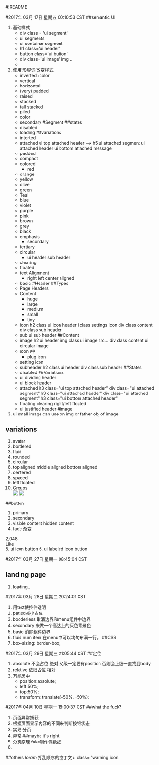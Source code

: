 #!README


#2017年 03月 17日 星期五 00:10:53 CST
##semantic UI 
1. 基础样式
    + div class = 'ui segment'
    + ui segments
    + ui container segment
    + h1 class='ui header'
    + button class='ui button'
    + div class='ui image'
        img ..
    + 
2. 使用‘形容词’改变样式
    + inverted+color  
    + vertical
    + horizontal
    + (very) padded
    + raised
    + stacked
    + tall stacked
    + piled
    + color
    + secondary
#Segment
##states
    + disabled
    + loading
##variations
    + interted
    + attached
        ui top attached header  --> h5
	ui attached segment
	ui attached header
	ui bottom attached <warning> message
    + padded
    + compact
    + colored
        - red
	- orange 
	- yellow
	- olive
	- green
	- Teal
	- blue
	- violet
	- purple
	- pink
	- brown
	- grey
	- black
    + emphasis
        - secondary
	- tertiary
    + circular
        - ui header
	    sub header
    + clearing
    + floated
    + text Alignment
        - right left center aligned
    + basic
#Header
##Types
    + Page Headers
    + Content
        - huge
        - large
        - medium
        - small
        - tiny
    + icon
        h2 class ui icon header
	    i class settings icon
	    div class content
	        div class sub header
    + sub
        ui sub header
##Content
    + image
        h2 ui header
	    img class ui image src...
	    div class content
        ui circular image
    + icon i中
        - plug icon
	- setting icon
    + subheader
        h2 class ui header
	    div class sub header
##States
    + disabled
##Variations
    + ui dividing header
    + ui block header
    + attached
        h3 class="ui top attached header"
	div class="ui attached segment"
	h3 class="ui attached header"
	div class="ui attached segment"
	h3 class="ui bottom attached header"
    + floating   clearing  right/left floated
    + ui justified header
#image
1. ui small image     can use on img or father obj of image
## variations
1. avatar
2. bordered
3. fluid
4. rounded
5. circular
6. top aligned
   middle aligned
   bottom aligned
7. centered
8. spaced
9. left floated
10. Groups
    <div class="ui tiny images">
      <img class="ui image" src="/images/wireframe/image.png">
      <img class="ui image" src="/images/wireframe/image.png">
    </div>
##button
1. primary
2. secondary
3. visible content
   hidden content
4. fade 渐变
<div class="ui left labeled button" tabindex="0">
  <a class="ui basic right pointing label">
    2,048
  </a>
  <div class="ui button">
    <i class="heart icon"></i> Like
  </div>
</div>
5. ui icon button
6. ui labeled icon button


#2017年 03月 27日 星期一 08:45:04 CST
## landing page
1. loading..


#2017年 03月 28日 星期二 20:24:01 CST
1. 用text使控件透明
2. patted减小占位
3. bodderless 取消边界和menu组件中边界
4. secondary 来做一个高达上的灰色背景色
5. basic 消除组件边界
6. fluid num item 在menu中可以均匀布满一行。
##CSS
1. box-sizing: border-box;

#2017年 03月 29日 星期三 21:05:44 CST
##定位
1. absolute 不会占位 绝对 父级一定要有position  否则会上级一直找到body
2. relative 依旧占位 相对 
3. 万能居中    
    + position:absolute;
    + left:50%;
    + top:50%;
    + transform: translate(-50%, -50%);


#2017年 04月 10日 星期一 18:00:37 CST
##what the fuck?
1. 页面异常捕获
2. 根据页面显示内容的不同来判断按钮状态
3. 实现 分页 
4. 异常
##maybe it's right
1. 分页原理
fake制作假数据
2. 






##others
*loram* 打乱顺序的拉丁文
*i*: class= 'warning icon'

